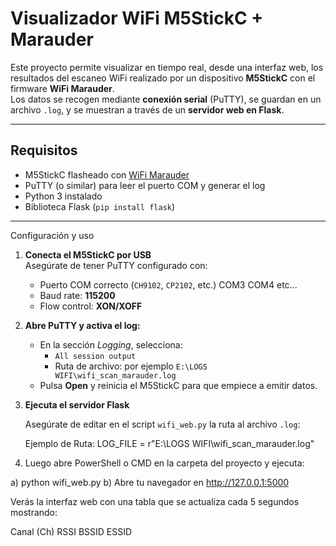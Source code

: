 # Visualizador WiFi M5StickC + Marauder

Este proyecto permite visualizar en tiempo real, desde una interfaz web, los resultados del escaneo WiFi realizado por un dispositivo **M5StickC** con el firmware **WiFi Marauder**.  
Los datos se recogen mediante **conexión serial** (PuTTY), se guardan en un archivo `.log`, y se muestran a través de un **servidor web en Flask**.

---

## Requisitos

- M5StickC flasheado con [WiFi Marauder](https://github.com/justcallmekoko/ESP32Marauder)
- PuTTY (o similar) para leer el puerto COM y generar el log
- Python 3 instalado
- Biblioteca Flask (`pip install flask`)

---

Configuración y uso

1. **Conecta el M5StickC por USB**  
   Asegúrate de tener PuTTY configurado con:
   - Puerto COM correcto (`CH9102`, `CP2102`, etc.) COM3 COM4 etc...
   - Baud rate: **115200**
   - Flow control: **XON/XOFF**

2. **Abre PuTTY y activa el log:**
   - En la sección *Logging*, selecciona:
     - `All session output`
     - Ruta de archivo: por ejemplo `E:\LOGS WIFI\wifi_scan_marauder.log`
   - Pulsa **Open** y reinicia el M5StickC para que empiece a emitir datos.

3. **Ejecuta el servidor Flask**

   Asegúrate de editar en el script `wifi_web.py` la ruta al archivo `.log`:

   Ejemplo de Ruta: LOG_FILE = r"E:\LOGS WIFI\wifi_scan_marauder.log"

4. Luego abre PowerShell o CMD en la carpeta del proyecto y ejecuta:

a) python wifi_web.py
b) Abre tu navegador en http://127.0.0.1:5000

Verás la interfaz web con una tabla que se actualiza cada 5 segundos mostrando:

Canal (Ch) RSSI BSSID ESSID

